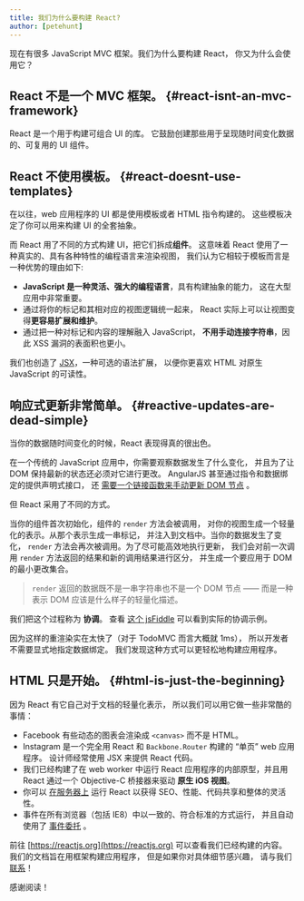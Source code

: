 ```yaml
---
title: 我们为什么要构建 React?
author: [petehunt]
---
```


现在有很多 JavaScript MVC 框架。我们为什么要构建 React，
你又为什么会使用它？

## React 不是一个 MVC 框架。 {#react-isnt-an-mvc-framework}

React 是一个用于构建可组合 UI 的库。
它鼓励创建那些用于呈现随时间变化数据的、可复用的
UI 组件。

## React 不使用模板。 {#react-doesnt-use-templates}

在以往，web 应用程序的 UI 都是使用模板或者 HTML 指令构建的。
这些模板决定了你可以用来构建
UI 的全套抽象。

而 React 用了不同的方式构建 UI，把它们拆成**组件**。
这意味着 React 使用了一种真实的、具有各种特性的编程语言来渲染视图，
我们认为它相较于模板而言是一种优势的理由如下:

- **JavaScript 是一种灵活、强大的编程语言**，具有构建抽象的能力，
  这在大型应用中非常重要。
- 通过将你的标记和其相对应的视图逻辑统一起来，
  React 实际上可以让视图变得**更容易扩展和维护**。
- 通过把一种对标记和内容的理解融入 JavaScript，
  **不用手动连接字符串**，因此 XSS
  漏洞的表面积也更小。

我们也创造了 [JSX](/docs/jsx-in-depth.html)，一种可选的语法扩展，
以便你更喜欢 HTML 对原生 JavaScript 的可读性。

## 响应式更新非常简单。 {#reactive-updates-are-dead-simple}

当你的数据随时间变化的时候，React 表现得真的很出色。

在一个传统的 JavaScript 应用中，你需要观察数据发生了什么变化，
并且为了让 DOM 保持最新的状态还必须对它进行更改。
AngularJS 甚至通过指令和数据绑定的提供声明式接口，
还 [需要一个链接函数来手动更新 DOM 节点](https://code.angularjs.org/1.0.8/docs/guide/directive#reasonsbehindthecompilelinkseparation) 。

但 React 采用了不同的方式。

当你的组件首次初始化，组件的 `render` 方法会被调用，
对你的视图生成一个轻量化的表示。从那个表示生成一串标记，
并注入到文档中。当你的数据发生了变化，
`render` 方法会再次被调用。为了尽可能高效地执行更新，
我们会对前一次调用 `render` 方法返回的结果和新的调用结果进行区分，
并生成一个要应用于 DOM
的最小更改集合。

> `render` 返回的数据既不是一串字符串也不是一个 DOM 节点 —— 而是一种表示
> DOM 应该是什么样子的轻量化描述。

我们把这个过程称为 **协调**。 查看
[这个 jsFiddle](http://jsfiddle.net/2h6th4ju/)
可以看到实际的协调示例。

因为这样的重渲染实在太快了（对于 TodoMVC 而言大概就 1ms），
所以开发者不需要显式地指定数据绑定。
我们发现这种方式可以更轻松地构建应用程序。

## HTML 只是开始。 {#html-is-just-the-beginning}

因为 React 有它自己对于文档的轻量化表示，
所以我们可以用它做一些非常酷的事情：

- Facebook 有些动态的图表会渲染成 `<canvas>` 而不是 HTML。
- Instagram 是一个完全用 React 和 `Backbone.Router` 构建的 “单页” web 应用程序。
  设计师经常使用 JSX 来提供 React 代码。
- 我们已经构建了在 web worker 中运行 React 应用程序的内部原型，并且用
  React 通过一个 Objective-C 桥接器来驱动 **原生 iOS 视图**。
- 你可以
  [在服务器上](https://github.com/petehunt/react-server-rendering-example)
  运行 React 以获得 SEO、性能、代码共享和整体的灵活性。
- 事件在所有浏览器（包括 IE8）中以一致的、符合标准的方式运行，
  并且自动使用了
  [事件委托](http://davidwalsh.name/event-delegate) 。

前往 [https://reactjs.org](https://reactjs.org) 可以查看我们已经构建的内容。
我们的文档旨在用框架构建应用程序，
但是如果你对具体细节感兴趣，
请与我们[联系](/support.html)！

感谢阅读！
